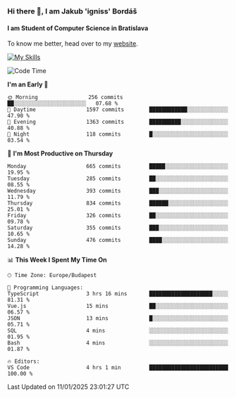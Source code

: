 ### Hi there 👋, I am Jakub 'igniss' Bordáš

#### I am Student of Computer Science in Bratislava
To know me better, head over to my [website](https://bordas.sk).

[![My Skills](https://skillicons.dev/icons?i=js,html,css,figma,svelte,java,kotlin,python,postgresql,typescript,nest,nodejs)](https://bordas.sk)


<!--START_SECTION:waka-->
![Code Time](http://img.shields.io/badge/Code%20Time-1%2C618%20hrs%2036%20mins-blue)

**I'm an Early 🐤** 

```text
🌞 Morning                256 commits         ██░░░░░░░░░░░░░░░░░░░░░░░   07.68 % 
🌆 Daytime                1597 commits        ████████████░░░░░░░░░░░░░   47.90 % 
🌃 Evening                1363 commits        ██████████░░░░░░░░░░░░░░░   40.88 % 
🌙 Night                  118 commits         █░░░░░░░░░░░░░░░░░░░░░░░░   03.54 % 
```
📅 **I'm Most Productive on Thursday** 

```text
Monday                   665 commits         █████░░░░░░░░░░░░░░░░░░░░   19.95 % 
Tuesday                  285 commits         ██░░░░░░░░░░░░░░░░░░░░░░░   08.55 % 
Wednesday                393 commits         ███░░░░░░░░░░░░░░░░░░░░░░   11.79 % 
Thursday                 834 commits         ██████░░░░░░░░░░░░░░░░░░░   25.01 % 
Friday                   326 commits         ██░░░░░░░░░░░░░░░░░░░░░░░   09.78 % 
Saturday                 355 commits         ███░░░░░░░░░░░░░░░░░░░░░░   10.65 % 
Sunday                   476 commits         ████░░░░░░░░░░░░░░░░░░░░░   14.28 % 
```


📊 **This Week I Spent My Time On** 

```text
🕑︎ Time Zone: Europe/Budapest

💬 Programming Languages: 
TypeScript               3 hrs 16 mins       ████████████████████░░░░░   81.31 % 
Vue.js                   15 mins             ██░░░░░░░░░░░░░░░░░░░░░░░   06.57 % 
JSON                     13 mins             █░░░░░░░░░░░░░░░░░░░░░░░░   05.71 % 
SQL                      4 mins              ░░░░░░░░░░░░░░░░░░░░░░░░░   01.95 % 
Bash                     4 mins              ░░░░░░░░░░░░░░░░░░░░░░░░░   01.87 % 

🔥 Editors: 
VS Code                  4 hrs 1 min         █████████████████████████   100.00 % 
```


 Last Updated on 11/01/2025 23:01:27 UTC
<!--END_SECTION:waka-->
